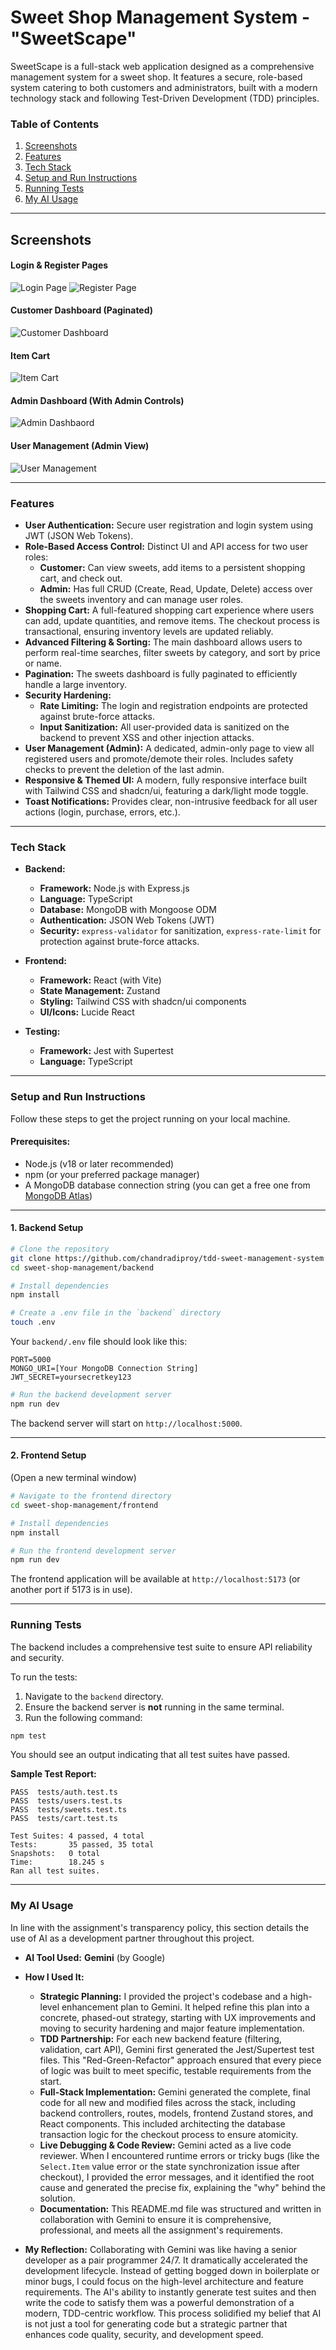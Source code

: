 # **Sweet Shop Management System - "SweetScape"**

SweetScape is a full-stack web application designed as a comprehensive management system for a sweet shop. It features a secure, role-based system catering to both customers and administrators, built with a modern technology stack and following Test-Driven Development (TDD) principles.

### **Table of Contents**

1.  [Screenshots](#screenshots)
2.  [Features](#features)
3.  [Tech Stack](#tech-stack)
4.  [Setup and Run Instructions](#setup-and-run-instructions)
5.  [Running Tests](#running-tests)
6.  [My AI Usage](#my-ai-usage)

-----

## **Screenshots**

#### **Login & Register Pages**
![Login Page](./images/login.png)
![Register Page](./images/register.png)
#### **Customer Dashboard (Paginated)**
![Customer Dashboard](./images/cust_dashboard.png)
#### **Item Cart**
![Item Cart](./images/shopping_cart.png)
#### **Admin Dashboard (With Admin Controls)**
![Admin Dashbaord](./images/admin_dashboard.png)
#### **User Management (Admin View)**
![User Management](./images/admin_user_control.png)

-----

### **Features**

  - **User Authentication:** Secure user registration and login system using JWT (JSON Web Tokens).
  - **Role-Based Access Control:** Distinct UI and API access for two user roles:
      - **Customer:** Can view sweets, add items to a persistent shopping cart, and check out.
      - **Admin:** Has full CRUD (Create, Read, Update, Delete) access over the sweets inventory and can manage user roles.
  - **Shopping Cart:** A full-featured shopping cart experience where users can add, update quantities, and remove items. The checkout process is transactional, ensuring inventory levels are updated reliably.
  - **Advanced Filtering & Sorting:** The main dashboard allows users to perform real-time searches, filter sweets by category, and sort by price or name.
  - **Pagination:** The sweets dashboard is fully paginated to efficiently handle a large inventory.
  - **Security Hardening:**
      - **Rate Limiting:** The login and registration endpoints are protected against brute-force attacks.
      - **Input Sanitization:** All user-provided data is sanitized on the backend to prevent XSS and other injection attacks.
  - **User Management (Admin):** A dedicated, admin-only page to view all registered users and promote/demote their roles. Includes safety checks to prevent the deletion of the last admin.
  - **Responsive & Themed UI:** A modern, fully responsive interface built with Tailwind CSS and shadcn/ui, featuring a dark/light mode toggle.
  - **Toast Notifications:** Provides clear, non-intrusive feedback for all user actions (login, purchase, errors, etc.).

-----

### **Tech Stack**

  - **Backend:**

      - **Framework:** Node.js with Express.js
      - **Language:** TypeScript
      - **Database:** MongoDB with Mongoose ODM
      - **Authentication:** JSON Web Tokens (JWT)
      - **Security:** `express-validator` for sanitization, `express-rate-limit` for protection against brute-force attacks.

  - **Frontend:**

      - **Framework:** React (with Vite)
      - **State Management:** Zustand
      - **Styling:** Tailwind CSS with shadcn/ui components
      - **UI/Icons:** Lucide React

  - **Testing:**

      - **Framework:** Jest with Supertest
      - **Language:** TypeScript

-----

### **Setup and Run Instructions**

Follow these steps to get the project running on your local machine.

#### **Prerequisites:**

  - Node.js (v18 or later recommended)
  - npm (or your preferred package manager)
  - A MongoDB database connection string (you can get a free one from [MongoDB Atlas](https://www.mongodb.com/cloud/atlas))

-----

#### **1. Backend Setup**

```bash
# Clone the repository
git clone https://github.com/chandradiproy/tdd-sweet-management-system
cd sweet-shop-management/backend

# Install dependencies
npm install

# Create a .env file in the `backend` directory
touch .env
```

Your `backend/.env` file should look like this:

```env
PORT=5000
MONGO_URI=[Your MongoDB Connection String]
JWT_SECRET=yoursecretkey123
```

```bash
# Run the backend development server
npm run dev
```

The backend server will start on `http://localhost:5000`.

-----

#### **2. Frontend Setup**

(Open a new terminal window)

```bash
# Navigate to the frontend directory
cd sweet-shop-management/frontend

# Install dependencies
npm install

# Run the frontend development server
npm run dev
```

The frontend application will be available at `http://localhost:5173` (or another port if 5173 is in use).

-----

### **Running Tests**

The backend includes a comprehensive test suite to ensure API reliability and security. 

To run the tests:

1.  Navigate to the `backend` directory.
2.  Ensure the backend server is **not** running in the same terminal.
3.  Run the following command:

<!-- end list -->

```bash
npm test
```

You should see an output indicating that all test suites have passed. 

**Sample Test Report:**

```
PASS  tests/auth.test.ts
PASS  tests/users.test.ts
PASS  tests/sweets.test.ts
PASS  tests/cart.test.ts

Test Suites: 4 passed, 4 total
Tests:       35 passed, 35 total
Snapshots:   0 total
Time:        18.245 s
Ran all test suites.
```

-----

### **My AI Usage**

In line with the assignment's transparency policy, this section details the use of AI as a development partner throughout this project. 

  * **AI Tool Used:** **Gemini** (by Google) 

  * **How I Used It:**

      * **Strategic Planning:** I provided the project's codebase and a high-level enhancement plan to Gemini. It helped refine this plan into a concrete, phased-out strategy, starting with UX improvements and moving to security hardening and major feature implementation.
      * **TDD Partnership:** For each new backend feature (filtering, validation, cart API), Gemini first generated the Jest/Supertest test files. This "Red-Green-Refactor" approach ensured that every piece of logic was built to meet specific, testable requirements from the start. 
      * **Full-Stack Implementation:** Gemini generated the complete, final code for all new and modified files across the stack, including backend controllers, routes, models, frontend Zustand stores, and React components. This included architecting the database transaction logic for the checkout process to ensure atomicity.
      * **Live Debugging & Code Review:** Gemini acted as a live code reviewer. When I encountered runtime errors or tricky bugs (like the `Select.Item` value error or the state synchronization issue after checkout), I provided the error messages, and it identified the root cause and generated the precise fix, explaining the "why" behind the solution.
      * **Documentation:** This README.md file was structured and written in collaboration with Gemini to ensure it is comprehensive, professional, and meets all the assignment's requirements.

  * **My Reflection:**
    Collaborating with Gemini was like having a senior developer as a pair programmer 24/7. It dramatically accelerated the development lifecycle. Instead of getting bogged down in boilerplate or minor bugs, I could focus on the high-level architecture and feature requirements. The AI's ability to instantly generate test suites and then write the code to satisfy them was a powerful demonstration of a modern, TDD-centric workflow. This process solidified my belief that AI is not just a tool for generating code but a strategic partner that enhances code quality, security, and development speed.